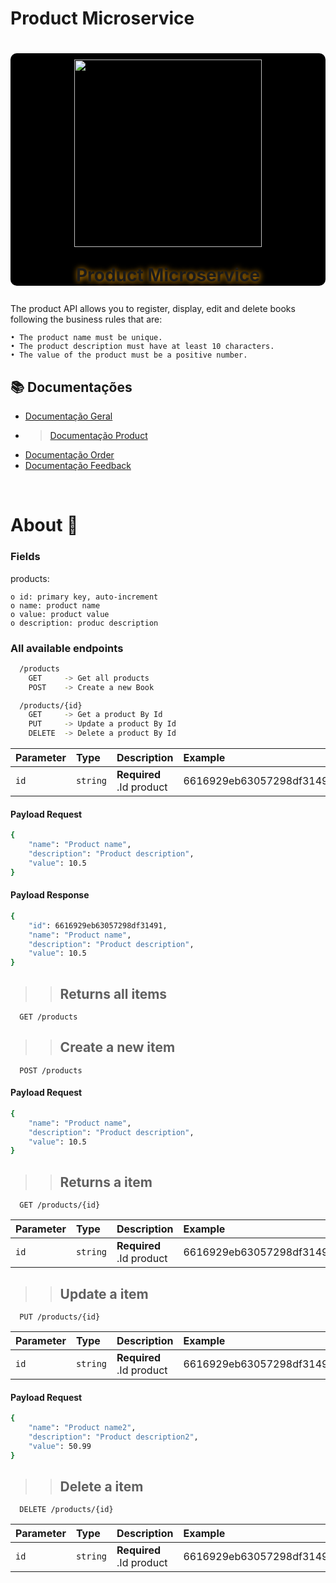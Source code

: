 # Product Microservice

<h1 align="center" style="text-align: center; background-color: #000; border-radius: 10px">  
    <img src = "https://github.com/ThiagoMdO/SpringBoot_Challenge_Book_Store/assets/128644651/ac4e6bb3-c070-4f6f-ac3d-52a6a65b4895" style="margin-top: 10px; height: 300px; width: 300px ">
    <p style="text-shadow : 1px 1px 10px orange">Product Microservice</p>
</h1>


The product API allows you to register, display, edit and delete books following the business rules that are:

    • The product name must be unique.
    • The product description must have at least 10 characters.
    • The value of the product must be a positive number.


## 📚 Documentações

- [Documentação Geral](https://github.com/ThiagoMdO/SpringBoot_Challenge_Book_Store)
- >[Documentação Product](https://github.dev/ThiagoMdO/SpringBoot_Challenge_Book_Store/tree/main/ms-products)
- [Documentação Order](https://github.com/)
- [Documentação Feedback](https://github.com/)


<br/>

<h1>About 📗</h1>

### Fields
products:

    o id: primary key, auto-increment
    o name: product name
    o value: product value
    o description: produc description

### All available endpoints

```bash
  /products
    GET     -> Get all products
    POST    -> Create a new Book

  /products/{id}
    GET     -> Get a product By Id
    PUT     -> Update a product By Id
    DELETE  -> Delete a product By Id 
```
| Parameter   | Type       | Description                           | Example |
| :---------- | :--------- | :---------------------------------- | :------------|
| `id` | `string` | **Required** .Id product | 6616929eb63057298df31491

#### Payload Request
```bash
{
    "name": "Product name",
    "description": "Product description",
    "value": 10.5
}
```

#### Payload Response
```bash
{
    "id": 6616929eb63057298df31491,
    "name": "Product name",
    "description": "Product description",
    "value": 10.5
}
```

>>## Returns all items

```http
  GET /products
```

>>## Create a new item

```http
  POST /products
```

#### Payload Request

```bash
{
    "name": "Product name",
    "description": "Product description",
    "value": 10.5
}
```

>>## Returns a item

```http
  GET /products/{id}
```
| Parameter   | Type       | Description                           | Example |
| :---------- | :--------- | :---------------------------------- | :------------|
| `id` | `string` | **Required** .Id product | 6616929eb63057298df31491


>>## Update a item

```http
  PUT /products/{id}
```
| Parameter   | Type       | Description                           | Example |
| :---------- | :--------- | :---------------------------------- | :------------|
| `id` | `string` | **Required** .Id product | 6616929eb63057298df31491

#### Payload Request
```bash
{
    "name": "Product name2",
    "description": "Product description2",
    "value": 50.99
}
```

>>## Delete a item

```http
  DELETE /products/{id}
```
| Parameter   | Type       | Description                           | Example |
| :---------- | :--------- | :---------------------------------- | :------------|
| `id` | `string` | **Required** .Id product | 6616929eb63057298df31491
